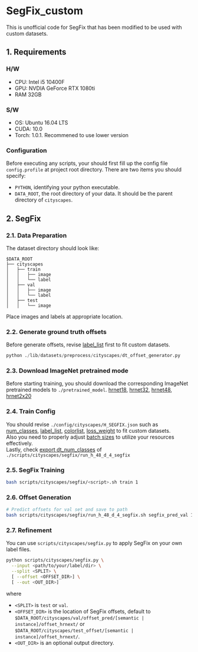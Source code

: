 # SegFix_custom
This is unofficial code for SegFix that has been modified to be used with custom datasets.

##  **1. Requirements**
### **H/W**
* CPU: Intel i5 10400F
* GPU: NVDIA GeForce RTX 1080ti
* RAM 32GB

### **S/W**
* OS: Ubuntu 16.04 LTS
* CUDA: 10.0
* Torch: 1.0.1. Recommened to use lower version

### **Configuration**
Before executing any scripts, your should first fill up the config file `config.profile` at project root directory. There are two items you should specify:
 + `PYTHON`, identifying your python executable.
 + `DATA_ROOT`, the root directory of your data. It should be the parent directory of `cityscapes`.

## **2. SegFix**

### **2.1. Data Preparation**  
The dataset directory should look like:  
```
$DATA_ROOT
├── cityscapes
│   ├── train
│   │   ├── image
│   │   └── label
│   ├── val
│   │   ├── image
│   │   └── label
│   ├── test
│   │   └── image
```
Place images and labels at appropriate location.

### **2.2. Generate ground truth offsets**  
Before generate offsets, revise [label_list](https://github.com/openseg-group/openseg.pytorch/blob/aefc75517b09068d7131a69420bc5f66cb41f0ee/lib/datasets/preprocess/cityscapes/dt_offset_generator.py#L47) first to fit custom datasets.  
```python
python ./lib/datasets/preprocess/cityscapes/dt_offset_generator.py
```

### **2.3. Download ImageNet pretrained mode**  
Before starting training, you should download the corresponding ImageNet pretrained models to `./pretrained_model`.
[hrnet18](https://github.com/hsfzxjy/models.storage/releases/download/openseg-pytorch-pretrained/hrnetv2_w18_imagenet_pretrained.pth), [hrnet32](https://github.com/hsfzxjy/models.storage/releases/download/openseg-pytorch-pretrained/hrnetv2_w32_imagenet_pretrained.pth), [hrnet48](https://github.com/hsfzxjy/models.storage/releases/download/openseg-pytorch-pretrained/hrnetv2_w48_imagenet_pretrained.pth), [hrnet2x20](https://github.com/hsfzxjy/models.storage/releases/download/openseg-pytorch-pretrained/hr_rnet_bt_w20_imagenet_pretrained.pth)

### **2.4. Train Config**  
You should revise `./config/cityscapes/H_SEGFIX.json` such as [num_classes](https://github.com/openseg-group/openseg.pytorch/blob/aefc75517b09068d7131a69420bc5f66cb41f0ee/configs/cityscapes/H_SEGFIX.json#L7), [label_list](https://github.com/openseg-group/openseg.pytorch/blob/aefc75517b09068d7131a69420bc5f66cb41f0ee/configs/cityscapes/H_SEGFIX.json#L8), [colorlist](https://github.com/openseg-group/openseg.pytorch/blob/aefc75517b09068d7131a69420bc5f66cb41f0ee/configs/cityscapes/H_SEGFIX.json#L80), [loss_weight](https://github.com/openseg-group/openseg.pytorch/blob/aefc75517b09068d7131a69420bc5f66cb41f0ee/configs/cityscapes/H_SEGFIX.json#L139) to fit custom datasets.  
Also you need to properly adjust [batch sizes](https://github.com/openseg-group/openseg.pytorch/blob/aefc75517b09068d7131a69420bc5f66cb41f0ee/configs/cityscapes/H_SEGFIX.json#L14) to utilize your resources effectively.  
Lastly, check [export dt_num_classes](https://github.com/openseg-group/openseg.pytorch/blob/aefc75517b09068d7131a69420bc5f66cb41f0ee/scripts/cityscapes/segfix/run_h_48_d_4_segfix.sh#L21) of `./scripts/cityscapes/segfix/run_h_48_d_4_segfix`

### **2.5. SegFix Training**  
```bash
bash scripts/cityscapes/segfix/<script>.sh train 1
```

### **2.6. Offset Generation**  
```bash
# Predict offsets for val set and save to path
bash scripts/cityscapes/segfix/run_h_48_d_4_segfix.sh segfix_pred_val 1
```

### **2.7. Refinement**  
You can use `scripts/cityscapes/segfix.py` to apply SegFix on your own label files.
```bash
python scripts/cityscapes/segfix.py \
  --input <path/to/your/label/dir> \
  --split <SPLIT> \
  [ --offset <OFFSET_DIR>] \
  [ --out <OUT_DIR>]
```
where 
  + `<SPLIT>` is `test` or `val`.
  + `<OFFSET_DIR>` is the location of SegFix offsets, default to `$DATA_ROOT/cityscapes/val/offset_pred/[semantic | instance]/offset_hrnext/` or `$DATA_ROOT/cityscapes/test_offset/[semantic | instance]/offset_hrnext/`.
  + `<OUT_DIR>` is an optional output directory.
